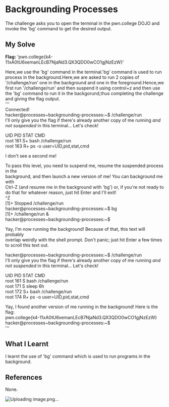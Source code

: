 # Backgrounding Processes
The challenge asks you to open the terminal in the pwn.college DOJO and invoke the 'bg' command to get the desired output.     

## My Solve
**Flag:** 'pwn.college{k4-11xA0tU6xemanLEcB7NjaNd3.QX3QDO0wCO1gjNzEzW}'      

Here,we use the 'bg' command in the terminal.'bg' command is used to run process in the background.Here,we are asked to run 2 copies of '/challenge/run' one in the background and one in the foreground.Hence,we first run '/challenge/run' and then suspend it using control+z and then use the 'bg' command to run it in the backgorund,thus completing the challenge and giving the flag output.      
'''     
Connected!                                                                              
hacker@processes~backgrounding-processes:~$ /challenge/run      
I'll only give you the flag if there's already another copy of me running *and        
not suspended* in this terminal... Let's check!       
     
UID          PID STAT CMD     
root         161 S+   bash /challenge/run     
root         163 R+   ps -o user=UID,pid,stat,cmd     
    
I don't see a second me!     
      
To pass this level, you need to suspend me, resume the suspended process in the      
background, and then launch a new version of me! You can background me with      
Ctrl-Z (and resume me in the background with 'bg') or, if you're not ready to      
do that for whatever reason, just hit Enter and I'll exit!      
^Z     
[1]+  Stopped                 /challenge/run     
hacker@processes~backgrounding-processes:~$ bg      
[1]+ /challenge/run &      
hacker@processes~backgrounding-processes:~$      
         
       
Yay, I'm now running the background! Because of that, this text will probably       
overlap weirdly with the shell prompt. Don't panic; just hit Enter a few times         
to scroll this text out.      
      
hacker@processes~backgrounding-processes:~$ /challenge/run      
I'll only give you the flag if there's already another copy of me running *and      
not suspended* in this terminal... Let's check!      
      
UID          PID STAT CMD       
root         161 S    bash /challenge/run      
root         171 S    sleep 6h      
root         172 S+   bash /challenge/run      
root         174 R+   ps -o user=UID,pid,stat,cmd     
      
Yay, I found another version of me running in the background! Here is the flag:       
pwn.college{k4-11xA0tU6xemanLEcB7NjaNd3.QX3QDO0wCO1gjNzEzW}     
hacker@processes~backgrounding-processes:~$       
'''      

## What I Learnt 
I learnt the use of 'bg' command which is used to run programs in the background.     

## References
None.     

![Uploading image.png…]()

